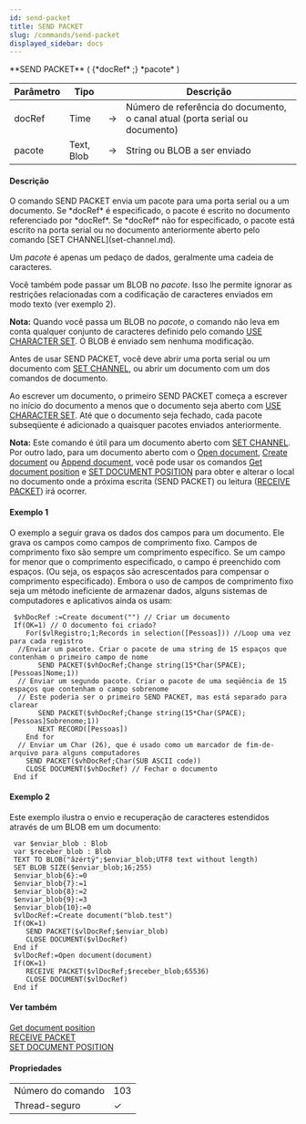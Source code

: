 ```yaml
---
id: send-packet
title: SEND PACKET
slug: /commands/send-packet
displayed_sidebar: docs
---
```


<!--REF #_command_.SEND PACKET.Syntax-->**SEND PACKET** ( {*docRef* ;} *pacote* )<!-- END REF-->
<!--REF #_command_.SEND PACKET.Params-->
| Parâmetro | Tipo |  | Descrição |
| --- | --- | --- | --- |
| docRef | Time | &#8594;  | Número de referência do documento, o canal atual (porta serial ou documento) |
| pacote | Text, Blob | &#8594;  | String ou BLOB a ser enviado |

<!-- END REF-->

#### Descrição 

<!--REF #_command_.SEND PACKET.Summary-->O comando SEND PACKET envia um pacote para uma porta serial ou a um documento.<!-- END REF--> Se *docRef* é especificado, o pacote é escrito no documento referenciado por *docRef*. Se *docRef* não for especificado, o pacote está escrito na porta serial ou no documento anteriormente aberto pelo comando [SET CHANNEL](set-channel.md). 

Um *pacote* é apenas um pedaço de dados, geralmente uma cadeia de caracteres.

Você também pode passar um BLOB no *pacote*. Isso lhe permite ignorar as restrições relacionadas com a codificação de caracteres enviados em modo texto (ver exemplo 2).

**Nota:** Quando você passa um BLOB no *pacote*, o comando não leva em conta qualquer conjunto de caracteres definido pelo comando [USE CHARACTER SET](use-character-set.md). O BLOB é enviado sem nenhuma modificação.

Antes de usar SEND PACKET, você deve abrir uma porta serial ou um documento com [SET CHANNEL](set-channel.md), ou abrir um documento com um dos comandos de documento.

Ao escrever um documento, o primeiro SEND PACKET começa a escrever no início do documento a menos que o documento seja aberto com [USE CHARACTER SET](use-character-set.md). Até que o documento seja fechado, cada pacote subseqüente é adicionado a quaisquer pacotes enviados anteriormente.

**Nota:** Este comando é útil para um documento aberto com [SET CHANNEL](set-channel.md). Por outro lado, para um documento aberto com o [Open document](open-document.md), [Create document](create-document.md) ou [Append document](append-document.md), você pode usar os comandos [Get document position](get-document-position.md) e [SET DOCUMENT POSITION](set-document-position.md) para obter e alterar o local no documento onde a próxima escrita (SEND PACKET) ou leitura ([RECEIVE PACKET](receive-packet.md)) irá ocorrer.

#### Exemplo 1 

O exemplo a seguir grava os dados dos campos para um documento. Ele grava os campos como campos de comprimento fixo. Campos de comprimento fixo são sempre um comprimento específico. Se um campo for menor que o comprimento especificado, o campo é preenchido com espaços. (Ou seja, os espaços são acrescentados para compensar o comprimento especificado). Embora o uso de campos de comprimento fixo seja um método ineficiente de armazenar dados, alguns sistemas de computadores e aplicativos ainda os usam:

```4d
 $vhDocRef :=Create document("") // Criar um documento
 If(OK=1) // O documento foi criado?
    For($vlRegistro;1;Records in selection([Pessoas])) //Loop uma vez para cada registro
  //Enviar um pacote. Criar o pacote de uma string de 15 espaços que contenham o primeiro campo de nome
       SEND PACKET($vhDocRef;Change string(15*Char(SPACE);[Pessoas]Nome;1))
  // Enviar um segundo pacote. Criar o pacote de uma seqüência de 15 espaços que contenham o campo sobrenome
  // Este poderia ser o primeiro SEND PACKET, mas está separado para clarear
       SEND PACKET($vhDocRef;Change string(15*Char(SPACE);[Pessoas]Sobrenome;1))
       NEXT RECORD([Pessoas])
    End for
  // Enviar um Char (26), que é usado como um marcador de fim-de-arquivo para alguns computadores
    SEND PACKET($vhDocRef;Char(SUB ASCII code))
    CLOSE DOCUMENT($vhDocRef) // Fechar o documento
 End if
```

#### Exemplo 2 

Este exemplo ilustra o envio e recuperação de caracteres estendidos através de um BLOB em um documento:

```4d
 var $enviar_blob : Blob
 var $receber_blob : Blob
 TEXT TO BLOB("âzértÿ";$enviar_blob;UTF8 text without length)
 SET BLOB SIZE($enviar_blob;16;255)
 $enviar_blob{6}:=0
 $enviar_blob{7}:=1
 $enviar_blob{8}:=2
 $enviar_blob{9}:=3
 $enviar_blob{10}:=0
 $vlDocRef:=Create document("blob.test")
 If(OK=1)
    SEND PACKET($vlDocRef;$enviar_blob)
    CLOSE DOCUMENT($vlDocRef)
 End if
 $vlDocRef:=Open document(document)
 If(OK=1)
    RECEIVE PACKET($vlDocRef;$receber_blob;65536)
    CLOSE DOCUMENT($vlDocRef)
 End if
```

#### Ver também 

[Get document position](get-document-position.md)  
[RECEIVE PACKET](receive-packet.md)  
[SET DOCUMENT POSITION](set-document-position.md)  

#### Propriedades

|  |  |
| --- | --- |
| Número do comando | 103 |
| Thread-seguro | &check; |


